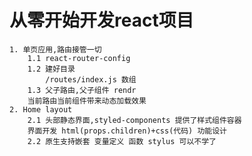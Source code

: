 # 从零开始开发react项目
    1. 单页应用,路由接管一切
        1.1 react-router-config
        1.2 建好目录
            /routes/index.js 数组
        1.3 父子路由,父子组件 rendr
        当前路由当前组件带来动态加载效果
    2. Home layout 
        2.1 头部静态界面,styled-components 提供了样式组件容器
        界面开发 html(props.children)+css(代码) 功能设计
        2.2 原生支持嵌套 变量定义 函数 stylus 可以不学了
